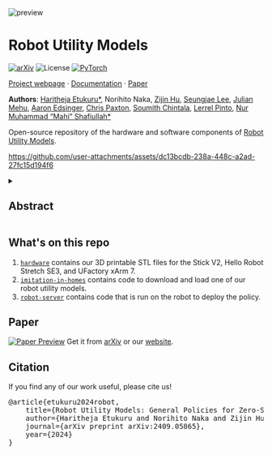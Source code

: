 ![preview](https://github.com/user-attachments/assets/42097e44-5413-497b-8a2c-54142e0ad052)
# Robot Utility Models

[![arXiv](https://img.shields.io/badge/arXiv-2409.05865-163144.svg?style=for-the-badge)](https://arxiv.org/abs/2409.05865)
![License](https://img.shields.io/github/license/notmahi/bet?color=873a7e&style=for-the-badge)
[![PyTorch](https://img.shields.io/badge/PyTorch-2.3.1-db6a4b.svg?style=for-the-badge&logo=pytorch)](https://pytorch.org/get-started/locally/)

[Project webpage](https://robotutilitymodels.com) · [Documentation](https://robotutilitymodels.com/docs/) · [Paper](https://robotutilitymodels.com/mfiles/paper/Robot_Utility_Models.pdf)

**Authors**: [Haritheja Etukuru*](https://haritheja.com/), Norihito Naka, [Zijin Hu](https://zij1n.github.io/), [Seungjae Lee](https://sjlee.cc/), [Julian Mehu](https://www.linkedin.com/in/julian-mehu-6aa76725/), [Aaron Edsinger](https://www.linkedin.com/in/aaron-edsinger/), [Chris Paxton](https://cpaxton.github.io/), [Soumith Chintala](https://soumith.ch/), [Lerrel Pinto](https://lerrelpinto.com/), [Nur Muhammad “Mahi” Shafiullah*](https://mahis.life/)

Open-source repository of the hardware and software components of [Robot Utility Models](https://robotutilitymodels.com). 

https://github.com/user-attachments/assets/dc13bcdb-238a-448c-a2ad-27fc15d194f6

<details>
  <summary><h2>Abstract</h2></summary>
  Robot models, particularly those trained with large amounts of data, have recently shown a plethora of real-world manipulation and navigation capabilities. Several independent efforts have shown that given sufficient training data in an environment, robot policies can generalize to demonstrated variations in that environment. However, needing to finetune robot models to every new environment stands in stark contrast to models in language or vision that can be deployed zero-shot for open-world problems. In this work, we present Robot Utility Models (RUMs), a framework for training and deploying zero-shot robot policies that can directly generalize to new environments without any finetuning. To create RUMs efficiently, we develop new tools to quickly collect data for mobile manipulation tasks, integrate such data into a policy with multi-modal imitation learning, and deploy policies on-device on Hello Robot Stretch, a cheap commodity robot, with an external mLLM verifier for retrying. We train five such utility models for opening cabinet doors, opening drawers, picking up napkins, picking up paper bags, and reorienting fallen objects. Our system, on average, achieves 90% success rate in unseen, novel environments interacting with unseen objects. Moreover, the utility models can also succeed in different robot and camera set-ups with no further data, training, or fine-tuning. Primary among our lessons are the importance of training data over training algorithm and policy class, guidance about data scaling, necessity for diverse yet high-quality demonstrations, and a recipe for robot introspection and retrying to improve performance on individual environments.
</details>

## What's on this repo
1. [`hardware`](hardware) contains our 3D printable STL files for the Stick V2, Hello Robot Stretch SE3, and UFactory xArm 7.
3. [`imitation-in-homes`](imitation-in-homes) contains code to download and load one of our robot utility models.
4. [`robot-server`](robot-server) contains code that is run on the robot to deploy the policy.

## Paper
[![Paper Preview](https://github.com/user-attachments/assets/251bd61f-18a5-4a92-ba01-e524edd3269b)](https://arxiv.org/abs/2409.05865)
Get it from [arXiv](https://arxiv.org/abs/2409.05865) or our [website](https://robotutilitymodels.com/#paper).


## Citation
If you find any of our work useful, please cite us!
<pre>
@article{etukuru2024robot,
    title={Robot Utility Models: General Policies for Zero-Shot Deployment in New Environments}, 
    author={Haritheja Etukuru and Norihito Naka and Zijin Hu and Seungjae Lee and Julian Mehu and Aaron Edsinger and Chris Paxton and Soumith Chintala and Lerrel Pinto and Nur Muhammad Mahi Shafiullah},
    journal={arXiv preprint arXiv:2409.05865},
    year={2024}
}
</pre>
